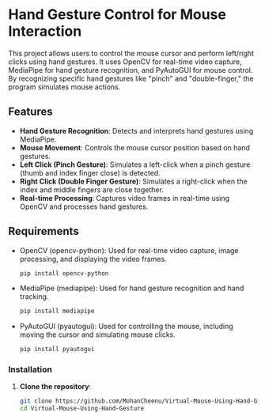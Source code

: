 # Hand Gesture Control for Mouse Interaction

This project allows users to control the mouse cursor and perform left/right clicks using hand gestures. It uses OpenCV for real-time video capture, MediaPipe for hand gesture recognition, and PyAutoGUI for mouse control. By recognizing specific hand gestures like "pinch" and "double-finger," the program simulates mouse actions.

## Features

- **Hand Gesture Recognition**: Detects and interprets hand gestures using MediaPipe.
- **Mouse Movement**: Controls the mouse cursor position based on hand gestures.
- **Left Click (Pinch Gesture)**: Simulates a left-click when a pinch gesture (thumb and index finger close) is detected.
- **Right Click (Double Finger Gesture)**: Simulates a right-click when the index and middle fingers are close together.
- **Real-time Processing**: Captures video frames in real-time using OpenCV and processes hand gestures.

## Requirements

- OpenCV (opencv-python): Used for real-time video capture, image processing, and displaying the video frames.
  ```bash
  pip install opencv-python
- MediaPipe (mediapipe): Used for hand gesture recognition and hand tracking.
  ```bash
  pip install mediapipe
- PyAutoGUI (pyautogui): Used for controlling the mouse, including moving the cursor and simulating mouse clicks.
  ```bash
  pip install pyautogui
### Installation

1. **Clone the repository**:
   ```bash
   git clone https://github.com/MohanCheenu/Virtual-Mouse-Using-Hand-Gesture.git
   cd Virtual-Mouse-Using-Hand-Gesture
   
